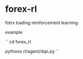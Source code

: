 # forex-rl
fotrx trading reinforcement learning

example

``
cd forex_rl

pythono rl/agent/dqn.py
``
